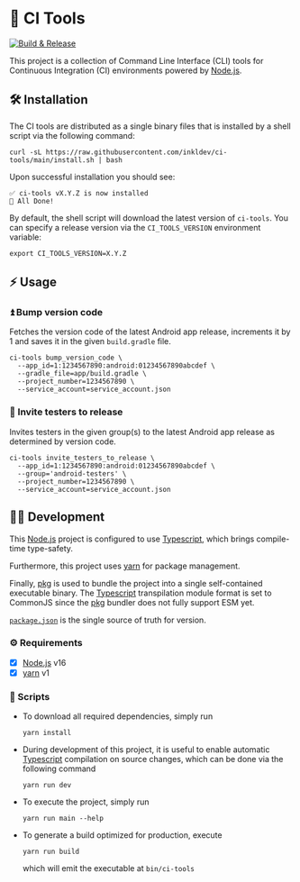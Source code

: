 # 🤖 CI Tools

[![Build & Release](https://github.com/inkldev/ci-tools/actions/workflows/build-release.yaml/badge.svg)](https://github.com/inkldev/ci-tools/actions/workflows/build-release.yaml)

This project is a collection of Command Line Interface (CLI) tools for Continuous Integration (CI) environments powered by [Node.js].

## 🛠 Installation

The CI tools are distributed as a single binary files that is installed by a shell script via the following command:
```shell
curl -sL https://raw.githubusercontent.com/inkldev/ci-tools/main/install.sh | bash
```

Upon successful installation you should see:
```
✅ ci-tools vX.Y.Z is now installed
🎉 All Done!
```
By default, the shell script will download the latest version of `ci-tools`. You can specify a release version via the `CI_TOOLS_VERSION` environment variable:
```shell
export CI_TOOLS_VERSION=X.Y.Z
```

## ⚡ Usage

### ⏫ Bump version code

Fetches the version code of the latest Android app release, increments it by 1 and saves it in the given `build.gradle` file.

```shell
ci-tools bump_version_code \
  --app_id=1:1234567890:android:01234567890abcdef \
  --gradle_file=app/build.gradle \
  --project_number=1234567890 \
  --service_account=service_account.json 
```

### 📲 Invite testers to release

Invites testers in the given group(s) to the latest Android app release as determined by version code.

```shell
ci-tools invite_testers_to_release \
  --app_id=1:1234567890:android:01234567890abcdef \
  --group='android-testers' \
  --project_number=1234567890 \
  --service_account=service_account.json
```

## 🧑‍💻 Development

This [Node.js] project is configured to use [Typescript], which brings compile-time type-safety.

Furthermore, this project uses [yarn] for package management.

Finally, [pkg] is used to bundle the project into a single self-contained executable binary. The [Typescript] transpilation module format is set to CommonJS since the [pkg] bundler does not fully support ESM yet.

[`package.json`](./package.json) is the single source of truth for version.

### ⚙ Requirements
- [x] [Node.js] v16
- [x] [yarn] v1

### 📃 Scripts

- To download all required dependencies, simply run
  ```shell
  yarn install
  ```

- During development of this project, it is useful to enable automatic [Typescript] compilation on source changes, which can be done via the following command
  ```shell
  yarn run dev
  ```

- To execute the project, simply run
  ```shell
  yarn run main --help
  ```

- To generate a build optimized for production, execute
  ```shell
  yarn run build
  ```
  which will emit the executable at `bin/ci-tools`

[Node.js]: https://nodejs.org
[Typescript]: https://www.typescriptlang.org/
[yarn]: https://yarnpkg.com/
[pkg]: https://github.com/vercel/pkg#readme
